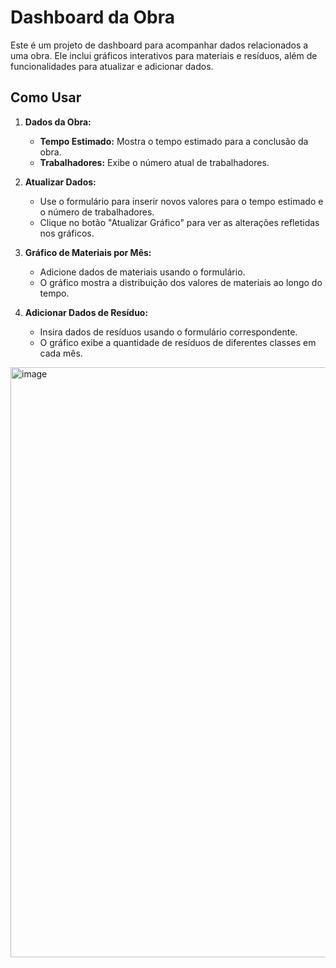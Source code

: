 # Dashboard da Obra

Este é um projeto de dashboard para acompanhar dados relacionados a uma obra. Ele inclui gráficos interativos para materiais e resíduos, além de funcionalidades para atualizar e adicionar dados.

## Como Usar

1. **Dados da Obra:**
   - **Tempo Estimado:** Mostra o tempo estimado para a conclusão da obra.
   - **Trabalhadores:** Exibe o número atual de trabalhadores.

2. **Atualizar Dados:**
   - Use o formulário para inserir novos valores para o tempo estimado e o número de trabalhadores.
   - Clique no botão "Atualizar Gráfico" para ver as alterações refletidas nos gráficos.

3. **Gráfico de Materiais por Mês:**
   - Adicione dados de materiais usando o formulário.
   - O gráfico mostra a distribuição dos valores de materiais ao longo do tempo.

4. **Adicionar Dados de Resíduo:**
   - Insira dados de resíduos usando o formulário correspondente.
   - O gráfico exibe a quantidade de resíduos de diferentes classes em cada mês.


<img width="944" alt="image" src="https://github.com/mari-trancoso/dashboard/assets/111318815/7a608c06-6721-47a9-b945-b227b18fe9ea">
